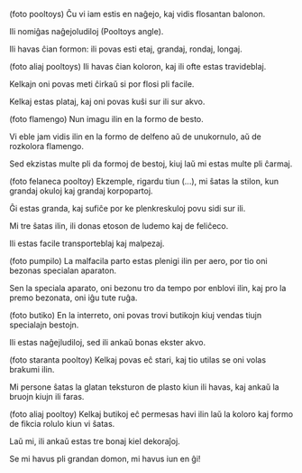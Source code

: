(foto pooltoys)
Ĉu vi iam estis en naĝejo, kaj vidis flosantan balonon.

Ili nomiĝas naĝejoludiloj (Pooltoys angle).

Ili havas ĉian formon: ili povas esti etaj, grandaj, rondaj, longaj.

(foto aliaj pooltoys)
Ili havas ĉian koloron, kaj ili ofte estas travideblaj.

Kelkajn oni povas meti ĉirkaŭ si por flosi pli facile.

Kelkaj estas plataj, kaj oni povas kuŝi sur ili sur akvo.

(foto flamengo)
Nun imagu ilin en la formo de besto.

Vi eble jam vidis ilin en la formo de delfeno aŭ de unukornulo, aŭ de rozkolora flamengo.

Sed ekzistas multe pli da formoj de bestoj, kiuj laŭ mi estas multe pli ĉarmaj.

(foto felaneca pooltoy)
Ekzemple, rigardu tiun (...), mi ŝatas la stilon, kun grandaj okuloj kaj grandaj korpopartoj.

Ĝi estas granda, kaj sufiĉe por ke plenkreskuloj povu sidi sur ili.

Mi tre ŝatas ilin, ili donas etoson de ludemo kaj de feliĉeco.

Ili estas facile transporteblaj kaj malpezaj.

(foto pumpilo)
La malfacila parto estas plenigi ilin per aero, por tio oni bezonas specialan aparaton.

Sen la speciala aparato, oni bezonu tro da tempo por enblovi ilin, kaj pro la premo bezonata, oni iĝu tute ruĝa.

(foto butiko)
En la interreto, oni povas trovi butikojn kiuj vendas tiujn specialajn bestojn.

Ili estas naĝejludiloj, sed ili ankaŭ bonas ekster akvo.

(foto staranta pooltoy)
Kelkaj povas eĉ stari, kaj tio utilas se oni volas brakumi ilin.

Mi persone ŝatas la glatan teksturon de plasto kiun ili havas, kaj ankaŭ la bruojn kiujn ili faras.

(foto aliaj pooltoy)
Kelkaj butikoj eĉ permesas havi ilin laŭ la koloro kaj formo de fikcia rolulo kiun vi ŝatas.

Laŭ mi, ili ankaŭ estas tre bonaj kiel dekoraĵoj.

Se mi havus pli grandan domon, mi havus iun en ĝi!